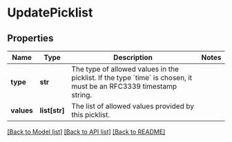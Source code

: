 # UpdatePicklist


## Properties
Name | Type | Description | Notes
------------ | ------------- | ------------- | -------------
**type** | **str** | The type of allowed values in the picklist. If the type &#x60;time&#x60; is chosen, it must be an RFC3339 timestamp string. | 
**values** | **list[str]** | The list of allowed values provided by this picklist. | 

[[Back to Model list]](../README.md#documentation-for-models) [[Back to API list]](../README.md#documentation-for-api-endpoints) [[Back to README]](../README.md)


